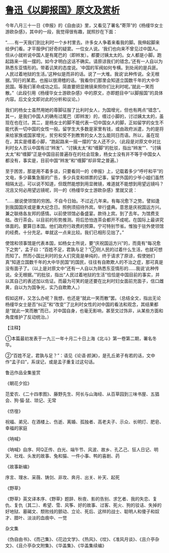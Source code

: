 # [鲁迅《以脚报国》原文及赏析](https://www.vrrw.net/wx/7819.html)

今年八月三十一日《申报》的《自由谈》里，又看见了署名“寄萍”的《杨缦华女士游欧杂感》，其中的一段，我觉得很有趣，就照抄在下面：

“……有一天我们到比利时一个乡村里去。许多女人争着来看我的脚。我伸起脚来给伊们看。才平服伊们好奇的疑窦。一位女人说。‘我们也向来不曾见过中国人。但从小就听说中国人是有尾巴的（即辫发）。都要讨姨太太的。女人都是小脚。跑起路来一摇一摆的。如今才明白这话不确实。请原谅我们的错念。’还有一人自以为熟悉东亚情形的。带着讥笑的态度说。‘中国的军阀如何专横。到处闹的是兵匪。人民过着地狱的生活。’这种似是而非的话。说了一大堆。我说‘此种传说。全无根据。’同行的某君。也报以很滑稽的话。‘我看你们那里会知道立国数千年的大中华民国。等我们革命成功之后。简直要把显微镜来照你们比利时呢。’就此一笑而散。”（此段引用《杨缦华女士游欧杂感》中的原文，亦即题目中“以脚报国”的具体内容。后文全文即对此的分析和议论。）



我们的杨女士虽然用她的尊脚征服了比利时女人，为国增光，但也有两点“错念”。其一，是我们中国人的确有过尾巴（即辫发）的，缠过小脚的，讨过姨太太的，虽现在也在讨。其二，是杨女士的脚不能代表一切中国女人的脚，正如留学的女生不能代表一切中国的女性一般。留学生大多数是家里有钱，或由政府派遣，为的是将来给家族或国家增光，贫穷和受不到教育的女人怎么能同日而语。所以，虽在现在，其实是缠着小脚，“跑起路来一摇一摆的”女人还不少。（此段是对原文中对比利时女人否认中国有过“辫发”、“讨姨太太”和“缠脚”的批驳，指出“辫发””、“讨姨太太”和“缠脚”正是中国目前普遍存在的社会现象，杨女士没有并不等于中国女人都没有，事实是，目前中国“辫发”和“缠脚”却非常之普遍。）

至于困苦，那是用不着多谈，只要看同一的《申报》上，记载着多少“呼吁和平”的文电，多少募集急赈的广告，多少兵变和绑票的记事，留学外国的少爷小姐们虽然相隔太远，可以说不知道，但既然能想到用显微镜，难道就不能想到用望远镜吗？况且又何必用望远镜呢，同一的《杨缦华女士游欧杂感》里就又说：

“……据说使领馆的穷困。不自今日始。不过近几年来。有每况愈下之势。譬如逢到我国国庆或是重大纪念日。照例须招待外宾。举行盛典。意思是庆祝国运方兴。兼之联络各友邦的感情。以前使领馆必备盛宴。款待上宾。到了去年。为馆费支绌。改行茶会。以目前的形势推测。将后恐怕连茶会都开不成呢。在国际上最讲究体面的。要算日本国。他们政府行政费的预算。宁可特别节省。惟独于驻外使领馆的经费。十分充足。单就这一点来比较。我们已相形见拙了。”

使馆和领事馆是代表本国，如杨女士所说，要“庆祝国运方兴”的，而竟有“每况愈下之势”，孟子曰：“百姓不足，君孰与足？”②则人民的过着什么生活，也就可想而知了。然而小国比利时的女人们究竟是单纯的，终于请求了原谅，假使她们真“知道立国数千年的大中华民国”的国民，往往有自欺欺人的不治之症，那可真是没有面子了。（以上是对原文中“还有一人自以为熟悉东亚情形的……我说‘此种传说。全无根据。’”的批驳，指出“人民过着地狱的生活”恰恰是中国目前的事实，并以其自己的表述加以佐证。而最为可笑的是还要在比利时妇女面前充面子，信口雌黄，自以为为国争光，实乃自欺欺人。）

假如这样，又怎么办呢？我想，也还是“就此一笑而散”罢。（总结全文，指出无论杨缦华女士是否“纠正”和“改变”了比利时女性的对中国的看法和观念，其结果都是“就此一笑而散”而已，对中国自身，也毫无影响，甚至文过饰非，从某些方面和角度维护了反动统治。）





【注释】

①本篇最初发表于一九三一年十月二十日上海《北斗》第一卷第二期，署名冬华。

②“百姓不足，君孰与足？”：语见《论语·颜渊》，是孔丘弟子有若的话，文中作“孟子曰”，系误记，或是孟子重复过这句话。

鲁迅作品全集鉴赏

《朝花夕拾》

范爱农、《二十四孝图》、藤野先生、阿长与山海经、从百草园到三味书屋、五猖会、狗·猫·鼠、琐记、无常

《仿徨》

祝福、弟兄、在酒楼上、伤逝、离婚、孤独者、高老夫子、示众、长明灯、肥皂、幸福的家庭

《呐喊》

《呐喊》自序、阿Q正传、白光、端午节、风波、故乡、孔乙己、狂人日记、明天、社戏、头发的故事、兔和猫、一件小事、鸭的喜剧、药

《故事新编》

序言、理水、采薇、铸剑、非攻、奔月、出关、补天、起死

《野草》

《野草》英文译本序、《野草》题辞、秋夜、影的告别、求乞者、我的失恋、复仇、复仇〔其二〕、希望、雪、风筝、好的故事、过客、死火、狗的驳诘、失掉的好地狱、墓碣文、颓败线的颤动、立论、死后、这样的战士、聪明人和傻子和奴才、腊叶、淡淡的血痕中、一觉

杂文集

《伪自由书》、《而己集》、《花边文学》、《热风》、《坟》、《准风月谈》、《且介亭杂文》、《且介亭杂文附集》、《华盖集》、《华盖集续编》


